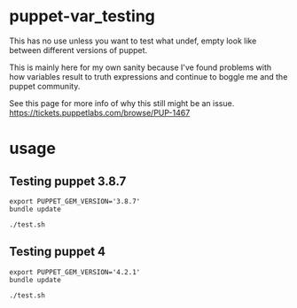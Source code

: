 # puppet-var_testing
This has no use unless you want to test what undef, empty look like between different versions of puppet.

This is mainly here for my own sanity because I've found problems with
how variables result to truth expressions and continue to boggle me and
the puppet community.

See this page for more info of why this still might be an issue.
https://tickets.puppetlabs.com/browse/PUP-1467



# usage

## Testing puppet 3.8.7

```
export PUPPET_GEM_VERSION='3.8.7'
bundle update

./test.sh
```

## Testing puppet 4
```
export PUPPET_GEM_VERSION='4.2.1'
bundle update

./test.sh
```
